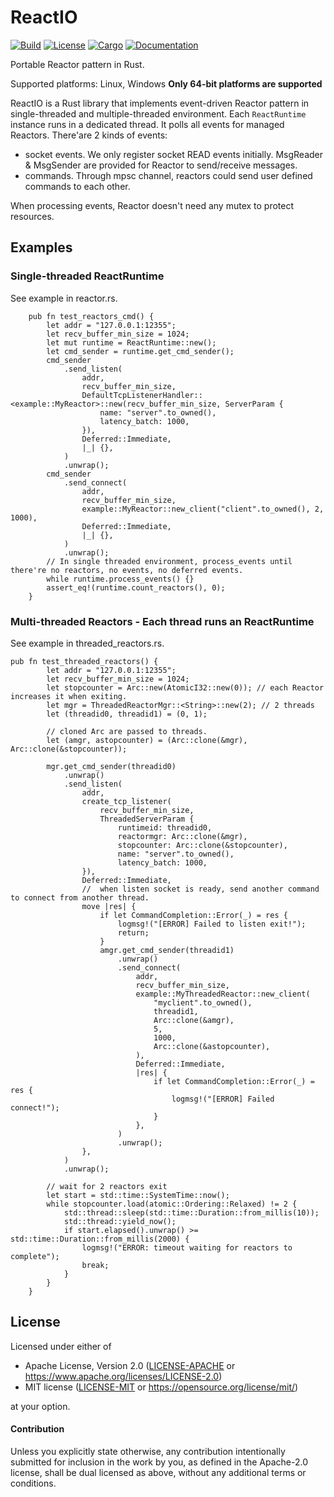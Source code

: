 # ReactIO

[![Build](https://github.com/zjgoggle/reactio-rs/actions/workflows/ci.yml/badge.svg)](https://github.com/zjgoggle/reactio-rs/actions)
[![License](https://img.shields.io/badge/license-Apache--2.0_OR_MIT-blue.svg)](https://github.com/zjgoggle/reactio-rs)
[![Cargo](https://img.shields.io/crates/v/reactio.svg)](https://crates.io/crates/reactio)
[![Documentation](https://docs.rs/reactio/badge.svg)](https://docs.rs/reactio)

Portable Reactor pattern in Rust.

Supported platforms: Linux, Windows     **Only 64-bit platforms are supported**

ReactIO is a Rust library that implements event-driven Reactor pattern in single-threaded and multiple-threaded environment.
Each `ReactRuntime` instance runs in a dedicated thread. It polls all events for managed Reactors. There'are 2 kinds of events: 
- socket events. We only register socket READ events initially. MsgReader & MsgSender are provided for Reactor to send/receive messages.
- commands. Through mpsc channel, reactors could send user defined commands to each other.


When processing events, Reactor doesn't need any mutex to protect resources.

## Examples

### Single-threaded ReactRuntime

See example in reactor.rs.
```rust,no_run
    pub fn test_reactors_cmd() {
        let addr = "127.0.0.1:12355";
        let recv_buffer_min_size = 1024;
        let mut runtime = ReactRuntime::new();
        let cmd_sender = runtime.get_cmd_sender();
        cmd_sender
            .send_listen(
                addr,
                recv_buffer_min_size,
                DefaultTcpListenerHandler::<example::MyReactor>::new(recv_buffer_min_size, ServerParam {
                    name: "server".to_owned(),
                    latency_batch: 1000,
                }),
                Deferred::Immediate,
                |_| {},
            )
            .unwrap();
        cmd_sender
            .send_connect(
                addr,
                recv_buffer_min_size,
                example::MyReactor::new_client("client".to_owned(), 2, 1000),
                Deferred::Immediate,
                |_| {},
            )
            .unwrap();
        // In single threaded environment, process_events until there're no reactors, no events, no deferred events.
        while runtime.process_events() {}   
        assert_eq!(runtime.count_reactors(), 0);
    }
```

### Multi-threaded Reactors - Each thread runs an ReactRuntime

See example in threaded_reactors.rs.
```rust,no_run
pub fn test_threaded_reactors() {
        let addr = "127.0.0.1:12355";
        let recv_buffer_min_size = 1024;
        let stopcounter = Arc::new(AtomicI32::new(0)); // each Reactor increases it when exiting.
        let mgr = ThreadedReactorMgr::<String>::new(2); // 2 threads
        let (threadid0, threadid1) = (0, 1);

        // cloned Arc are passed to threads.
        let (amgr, astopcounter) = (Arc::clone(&mgr), Arc::clone(&stopcounter));

        mgr.get_cmd_sender(threadid0)
            .unwrap()
            .send_listen(
                addr,
                create_tcp_listener(
                    recv_buffer_min_size, 
                    ThreadedServerParam {
                        runtimeid: threadid0,
                        reactormgr: Arc::clone(&mgr),
                        stopcounter: Arc::clone(&stopcounter),
                        name: "server".to_owned(),
                        latency_batch: 1000,
                }),
                Deferred::Immediate,
                //  when listen socket is ready, send another command to connect from another thread.
                move |res| {
                    if let CommandCompletion::Error(_) = res {
                        logmsg!("[ERROR] Failed to listen exit!");
                        return;
                    }
                    amgr.get_cmd_sender(threadid1)
                        .unwrap()
                        .send_connect(
                            addr,
                            recv_buffer_min_size,
                            example::MyThreadedReactor::new_client(
                                "myclient".to_owned(),
                                threadid1,
                                Arc::clone(&amgr),
                                5,
                                1000,
                                Arc::clone(&astopcounter),
                            ),
                            Deferred::Immediate,
                            |res| {
                                if let CommandCompletion::Error(_) = res {
                                    logmsg!("[ERROR] Failed connect!");
                                }
                            },
                        )
                        .unwrap();
                },
            )
            .unwrap();

        // wait for 2 reactors exit
        let start = std::time::SystemTime::now();
        while stopcounter.load(atomic::Ordering::Relaxed) != 2 {
            std::thread::sleep(std::time::Duration::from_millis(10));
            std::thread::yield_now();
            if start.elapsed().unwrap() >= std::time::Duration::from_millis(2000) {
                logmsg!("ERROR: timeout waiting for reactors to complete");
                break;
            }
        }
    }
```

## License

Licensed under either of

 * Apache License, Version 2.0 ([LICENSE-APACHE](LICENSE-APACHE) or https://www.apache.org/licenses/LICENSE-2.0)
 * MIT license ([LICENSE-MIT](LICENSE-MIT) or https://opensource.org/license/mit/)

at your option.

#### Contribution

Unless you explicitly state otherwise, any contribution intentionally submitted
for inclusion in the work by you, as defined in the Apache-2.0 license, shall be
dual licensed as above, without any additional terms or conditions.
